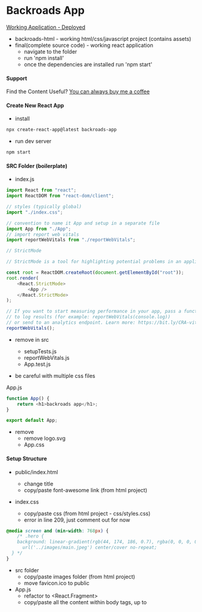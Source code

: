 # Backroads App

[Working Application - Deployed](https://backroads-app.netlify.app/)

-   backroads-html - working html/css/javascript project (contains assets)
-   final(complete source code) - working react application
    -   navigate to the folder
    -   run 'npm install'
    -   once the dependencies are installed run 'npm start'

#### Support

Find the Content Useful? [You can always buy me a coffee](https://bmc.link/sanjeevkrsingh)

#### Create New React App

-   install

```sh
npx create-react-app@latest backroads-app
```

-   run dev server

```sh
npm start
```

#### SRC Folder (boilerplate)

-   index.js

```js
import React from "react";
import ReactDOM from "react-dom/client";

// styles (typically global)
import "./index.css";

// convention to name it App and setup in a separate file
import App from "./App";
// import report web vitals
import reportWebVitals from "./reportWebVitals";

// StrictMode

// StrictMode is a tool for highlighting potential problems in an application.Activates additional checks and warnings for its descendants.Runs only in Development, does not impact the production build. RENDERS TWICE !!! Possible to remove.

const root = ReactDOM.createRoot(document.getElementById("root"));
root.render(
    <React.StrictMode>
        <App />
    </React.StrictMode>
);

// If you want to start measuring performance in your app, pass a function
// to log results (for example: reportWebVitals(console.log))
// or send to an analytics endpoint. Learn more: https://bit.ly/CRA-vitals
reportWebVitals();
```

-   remove in src

    -   setupTests.js
    -   reportWebVitals.js
    -   App.test.js

-   be careful with multiple css files

App.js

```js
function App() {
    return <h1>backroads app</h1>;
}

export default App;
```

-   remove
    -   remove logo.svg
    -   App.css

#### Setup Structure

-   public/index.html

    -   change title
    -   copy/paste font-awesome link (from html project)

-   index.css

    -   copy/paste css (from html project - css/styles.css)
    -   error in line 209, just comment out for now

```css
@media screen and (min-width: 768px) {
    /* .hero {
    background: linear-gradient(rgb(44, 174, 186, 0.7), rgba(0, 0, 0, 0.7)),
      url('../images/main.jpeg') center/cover no-repeat;
  } */
}
```

-   src folder
    -   copy/paste images folder (from html project)
    -   move favicon.ico to public
-   App.js
    -   refactor to <React.Fragment>
    -   copy/paste all the content within body tags, up to <script> (index.html)
    -   select all "class" instances and refactor to "className" (CMD + D)
    -   fix the comment bug (remove or comment out)
    -   don't worry about - Using target="\_blank" without rel="noreferrer" warning,
        will fix it later
    -   move README.md from final to current project

#### Setup Components

-   in src create components folder
-   in the components create following files
    -   Navbar.js
    -   Hero.js
    -   About.js
    -   Services.js
    -   Tours.j
    -   Footer.js
-   setup components with default export (snippet - rafce)
-   carefully move the code from App.js into components (files)
    -   hint - look for navbar, footer and section tags
-   App.js should be empty
-   import and render all components in App.js (try auto imports)
-   result is going to be the same, it's just easier to manage the code
-   again, it's just my preference to split up code in such way.
    You can split it up in any way that makes the most sense to you.

#### Navbar

-   first let's fix the image (logo)
    -   setup import from images and update source

```js
// import
import logo from "../images/logo.svg";

// JSX
<img src={logo} className="nav-logo" alt="backroads" />;
```

#### Smooth Scroll

-   html/css feature

```html
<!-- link -->
<a href="#services"> services </a>
<!-- element -->
<section id="services"></section>
```

```css
html {
    scroll-behavior: smooth;
}
.section {
    /* navbar height */
    scroll-margin-top: 4rem;
}
```

#### Page Links

-   refactor repeating code

```js
<li>
    <a href="#home" className="nav-link">
        home
    </a>
</li>
```

-   figure out which data is repeating hint (href, text )
-   in src create data.js and setup a structure
    -   (hint - [{property:value},{property:value}])
-   export/import iterate over the list,return elements and inject data

```js
export const pageLinks = [
    { id: 1, href: "#home", text: "home" },
    { id: 2, href: "#about", text: "about" },
    { id: 3, href: "#services", text: "services" },
    { id: 4, href: "#tours", text: "tours" },
];
```

```js
import { pageLinks } from "../data";

{
    pageLinks.map((link) => {
        return (
            <li key={link.id}>
                <a href={link.href} className="nav-link">
                    {link.text}
                </a>
            </li>
        );
    });
}
```

#### Nav Icons (social-links)

-   repeat the same steps (as with page links)
-   add rel='noreferrer'

```js
{
    socialLinks.map((link) => {
        const { id, href, icon } = link;
        return (
            <li key={id}>
                <a href={href} target="_blank" rel="noreferrer" className="nav-icon">
                    <i className={icon}></i>
                </a>
            </li>
        );
    });
}
```

#### Hero

-   change title or text (optional)
-   fix the image (path in css)

#### About

-   fix the image (hint - just like with logo in the navbar)

#### Section Title

-   in components create Title.js
-   get the structure from one of the sections
-   setup two props
-   replace in About, Services, Tours

```js
const Title = ({ title, subTitle }) => {
    return (
        <div className="section-title">
            <h2>
                {title} <span>{subTitle}</span>
            </h2>
        </div>
    );
};
export default Title;
```

About.js

```js
// import
import Title from "./Title";

// display
<Title title="about" subTitle="us" />;
```

#### Services

-   refactor repeating code (hint - just like with page and social links)
    -   setup data, export/import, iterate

data.js

```js
export const services = [
    {
        id: 1,
        icon: "fas fa-wallet fa-fw",
        title: "saving money",
        text: "Lorem ipsum dolor sit amet consectetur adipisicing elit.Asperiores, officia",
    },
    // rest of the objects
];
```

Services.js

```js
import Title from "./Title";
import { services } from "../data";
const Services = () => {
    return (
        <section className="section services" id="services">
            <Title title="our" subTitle="services" />

            <div className="section-center services-center">
                {services.map((service) => {
                    const { id, icon, title, text } = service;
                    return (
                        <article className="service" key={id}>
                            <span className="service-icon">
                                <i className={icon}></i>
                            </span>
                            <div className="service-info">
                                <h4 className="service-title">{title}</h4>
                                <p className="service-text">{text}</p>
                            </div>
                        </article>
                    );
                })}
            </div>
        </section>
    );
};
export default Services;
```

#### Tours

-   refactor repeating code

#### Footer

-   refactor repeating code
-   re-use page and social links
-   in the <span id="date">provide current year (hint - {})

#### Alternative Approach (optional)

-   in components create PageLinks.js
-   import pageLinks
-   return the entire list and replace current setup in Navbar, Footer
-   "gotcha"
    -   the more "moving parts" you will have the harder it's going to be to manage
    -   my personal preference, if possible just use data

#### Challenge (optional)

-   create more components (essentially, split up the code more)
-   find all map methods and move elements to separate components
-   By the end of the video you should have four additional components
    -   Tour.js
    -   Service.js
    -   SocialLink.js
    -   PageLink.js

#### Continuous Deployment

-   fix warnings (About Section)

-   netlify account
-   github account
-   basic git commands :

    -   remove existing git repo
        -   Mac : rm -rf .git
        -   Windows : rmdir -Force -Recurse .git
        -   Windows : rd /s /q .git
            Windows commands were shared by students and I have not personally tested them.
    -   setup new repo
        -   git init
            create an empty git repository
        -   git add
            adds new or changed files in your working directory
            to the Git staging area
        -   git add .
            adds entire project
            apart from files/directories specified in .gitignore
        -   git commit -m "first commit"
            A shortcut command that immediately creates a commit
            with a passed commit message.
        -   push to github
            git remote add origin git@github.com:your-profile/repo-name.git
            git branch -M main
            git push -u origin main

#### Benefits

-   don't need to keep project locally
-   automatic builds

#### Warnings "Gotcha"

-   Netlify treats warnings as errors

package.json

```json
"scripts": {
    "start": "react-scripts start",
    "build": "CI= react-scripts build",
    "local-build": "react-scripts build",
    "test": "react-scripts test",
    "eject": "react-scripts eject"
  },
```
